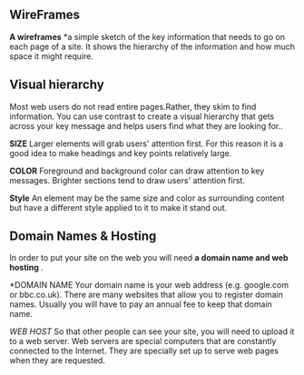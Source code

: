 ## WireFrames
**A wireframes** *a simple sketch of the key information that needs to go on each page of a site. It shows the hierarchy of the information and how much space it might require.

## Visual hierarchy
Most web users do not read entire pages.Rather, they skim to find information. You can use contrast to create a visual hierarchy that gets across your key message and helps users find what they are looking for..

**SIZE**
Larger elements will grab users' attention first. For this reason it is a good idea to make headings and key points relatively large.

**COLOR**
Foreground and background color can draw attention to key messages. Brighter sections tend to draw users' attention first.

**Style**
An element may be the same size and color as surrounding content but have a different style applied to it to make it stand out.

## Domain Names & Hosting ##
In order to put your site on the web you will need **a domain name and web hosting** .

*DOMAIN NAME
Your domain name is your web address (e.g. google.com or bbc.co.uk). There are many websites that allow you to register domain names. Usually you will have to pay an annual fee to keep that domain name.

*WEB HOST*
So that other people can see your site, you will need to upload it to a web server. Web servers are special computers that are constantly connected to the Internet. They are specially set up to serve web pages when they are requested.
